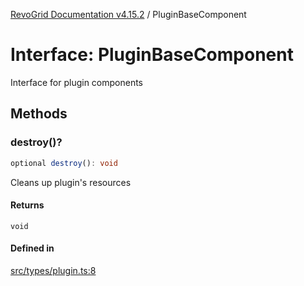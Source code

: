 [RevoGrid Documentation v4.15.2](README.md) / PluginBaseComponent

# Interface: PluginBaseComponent

Interface for plugin components

## Methods

### destroy()?

```ts
optional destroy(): void
```

Cleans up plugin's resources

#### Returns

`void`

#### Defined in

[src/types/plugin.ts:8](https://github.com/revolist/revogrid/blob/30cfedca97f5b42c948bd2668fa87c350d2411bd/src/types/plugin.ts#L8)
